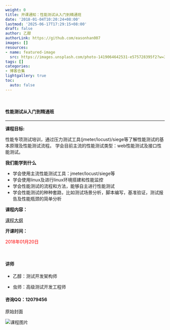 ```yaml
---
weight: 0
title: 开课通知：性能测试从入门到精通班
date: '2018-01-04T10:20:24+08:00'
lastmod: '2025-06-17T17:29:15+08:00'
draft: false
author: 乙醇
authorLink: https://github.com/easonhan007
images: []
resources:
- name: featured-image
  src: https://images.unsplash.com/photo-1419064642531-e575728395f2?w=300
tags: []
categories:
- 博客合集
lightgallery: true
toc:
  auto: false
---
```





<br>

#### 性能测试从入门到精通班
---
__课程目标:__

性能专项测试培训，通过压力测试工具(jmeter/locust)/siege等了解性能测试的基本原理及性能测试流程。 学会目前主流的性能测试类型：web性能测试及接口性能测试。

__我们能学到什么__

* 学会使用主流性能测试工具：jmeter/locust/siege等
* 学会使用linux及进行linux环境搭建和性能监控
* 学会性能测试的流程和方法，能够自主进行性能测试
* 学会性能测试的种种套路，比如测试场景分析，脚本编写，基准验证，测试报告及性能瓶颈的简单分析

__课程内容：__

[课程大纲](http://www.itest.info/courses/7)

__开课时间：__

<font color='red'>2018年01月20日</font>


<br>

#### 讲师

* 乙醇：测试开发架构师

* 虫师：高级测试开发工程师


#### 咨询QQ：12079456




原始封面

![课程图片](https://images.unsplash.com/photo-1419064642531-e575728395f2?w=300)

